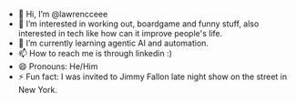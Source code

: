 - 👋 Hi, I’m @lawrencceee
- 👀 I’m interested in working out, boardgame and funny stuff, also interested in tech like how can it improve people's life.
- 🌱 I’m currently learning agentic AI and automation.
- 📫 How to reach me is through linkedin :)
- 😄 Pronouns: He/Him
- ⚡ Fun fact: I was invited to Jimmy Fallon late night show on the street in New York.

<!---
lawrencceee/lawrencceee is a ✨ special ✨ repository because its `README.md` (this file) appears on your GitHub profile.
You can click the Preview link to take a look at your changes.
--->
